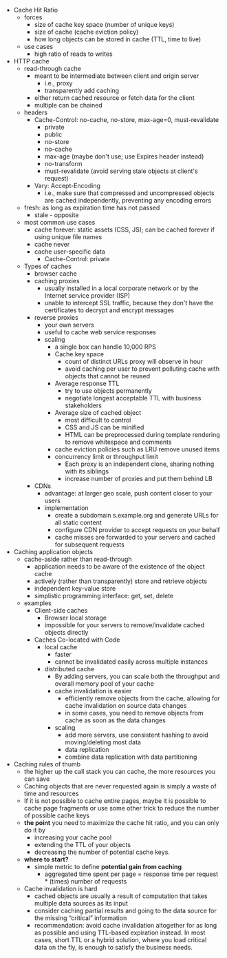 - Cache Hit Ratio
  - forces
    - size of cache key space (number of unique keys)
    - size of cache (cache eviction policy)
    - how long objects can be stored in cache (TTL, time to live)
  - use cases
    - high ratio of reads to writes
- HTTP cache
  - read-through cache
    - meant to be intermediate between client and origin server
      - i.e., proxy
      - transparently add caching
    - either return cached resource or fetch data for the client
    - multiple can be chained
  - headers
    - Cache-Control: no-cache, no-store, max-age=0, must-revalidate
      - private
      - public
      - no-store
      - no-cache
      - max-age (maybe don't use; use Expires header instead)
      - no-transform
      - must-revalidate (avoid serving stale objects at client's request)
    - Vary: Accept-Encoding
      - i.e., make sure that compressed and uncompressed objects are cached independently, preventing any encoding errors
  - fresh: as long as expiration time has not passed
    - stale - opposite
  - most common use cases
    - cache forever: static assets (CSS, JS); can be cached forever if using unique file names
    - cache never
    - cache user-specific data
      - Cache-Control: private
  - Types of caches
    - browser cache
    - caching proxies
      - usually installed in a local corporate network or by the Internet service provider (ISP)
      - unable to intercept SSL traffic, because they don't have the certificates to decrypt and encrypt messages
    - reverse proxies
      - your own servers
      - useful to cache web service responses
      - scaling
        - a single box can handle 10,000 RPS
        - Cache key space
          - count of distinct URLs proxy will observe in hour
          - avoid caching per user to prevent polluting cache with objects that cannot be reused
        - Average response TTL
          - try to use objects permanently
          - negotiate longest acceptable TTL with business stakeholders
        - Average size of cached object
          - most difficult to control
          - CSS and JS can be minified
          - HTML can be preprocessed during template rendering to remove whitespace and comments
        - cache eviction policies such as LRU remove unused items
        - concurrency limit or throughput limit
          - Each proxy is an independent clone, sharing nothing with its siblings
          - increase number of proxies and put them behind LB
    - CDNs
      - advantage: at larger geo scale, push content closer to your users
      - implementation
        - create a subdomain s.example.org and generate URLs for all static content
        - configure CDN provider to accept requests on your behalf
        - cache misses are forwarded to your servers and cached for subsequent requests
- Caching application objects
  - cache-aside rather than read-through
    - application needs to be aware of the existence of the object cache
    - actively (rather than transparently) store and retrieve objects
    - independent key-value store
    - simplistic programming interface: get, set, delete
  - examples
    - Client-side caches
      - Browser local storage
      - impossible for your servers to remove/invalidate cached objects directly
    - Caches Co-located with Code
      - local cache
        - faster
        - cannot be invalidated easily across multiple instances
      - distributed cache
        - By adding servers, you can scale both the throughput and overall memory pool of your cache
        - cache invalidation is easier
          - efficiently remove objects from the cache, allowing for cache invalidation on source data changes
          - in some cases, you need to remove objects from cache as soon as the data changes
        - scaling
          - add more servers, use consistent hashing to avoid moving/deleting most data
          - data replication
          - combine data replication with data partitioning
- Caching rules of thumb
  - the higher up the call stack you can cache, the more resources you can save
  - Caching objects that are never requested again is simply a waste of time and resources
  - If it is not possible to cache entire pages, maybe it is possible to cache page fragments or use some other trick to reduce the number of possible cache keys
  - **the point** you need to maximize the cache hit ratio, and you can only do it by
    - increasing your cache pool
    - extending the TTL of your objects
    - decreasing the number of potential cache keys.
  - **where to start?**
    - simple metric to define **potential gain from caching**
      - aggregated time spent per page = response time per request \* (times) number of requests
  - Cache invalidation is hard
    - cached objects are usually a result of computation that takes multiple data sources as its input
    - consider caching partial results and going to the data source for the missing “critical” information
    - recommendation: avoid cache invalidation altogether for as long as possible and using TTL-based expiration instead. In most cases, short TTL or a hybrid solution, where you load critical data on the fly, is enough to satisfy the business needs.
